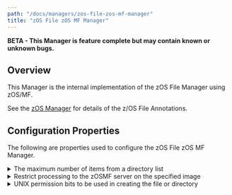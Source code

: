 ```yaml
---
path: "/docs/managers/zos-file-zos-mf-manager"
title: "zOS File zOS MF Manager"
---
```


**BETA - This Manager is feature complete but may contain known or unknown bugs.**

## Overview
This Manager is the internal implementation of the zOS File Manager using zOS/MF. <p> See the <a href="../zos-manager">zOS Manager</a> for details of the z/OS File Annotations.





## Configuration Properties

The following are properties used to configure the zOS File zOS MF Manager.
 
<details>
<summary>The maximum number of items from a directory list</summary>

| Property: | The maximum number of items from a directory list |
| --------------------------------------- | :------------------------------------- |
| Name: | zosfile.unix.[imageid].directory.list.max.items |
| Description: | The maximum number of items zOSMF returns when listing the content of a directory |
| Required:  | No |
| Default value: | 1000 |
| Valid values: | $validValues |
| Examples: | <code>zosfile.unix.[imageid].directory.list.max.items=1000</code><br> |

</details>
 
<details>
<summary>Restrict processing to the zOSMF server on the specified image</summary>

| Property: | Restrict processing to the zOSMF server on the specified image |
| --------------------------------------- | :------------------------------------- |
| Name: | zosfile.zosmf.[imageid].restrict.to.image |
| Description: | Use only the zOSMF server running on the image associated with the zOS data set or file |
| Required:  | No |
| Default value: | False |
| Valid values: | $validValues |
| Examples: | <code>zosfile.zosmf.restrict.to.image=true</code><br> <cods>zosfile.zosmf.SYSA.restrict.to.image=true</code> |

</details>
 
<details>
<summary>UNIX permission bits to be used in creating the file or directory</summary>

| Property: | UNIX permission bits to be used in creating the file or directory |
| --------------------------------------- | :------------------------------------- |
| Name: | zosfile.[imageid].unix.file.permission |
| Description: | The UNIX file or directory permission bits to be used in creating the file or directory |
| Required:  | No |
| Default value: | None |
| Valid values: | $validValues |
| Examples: | <code>zosfile.unix.file.permission=rwxrwx---</code><br> <code>zosfile.SYSA.unix.file.permission=rwxrwxrrx</code> |

</details>
